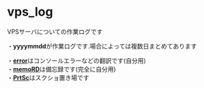 # vps_log

VPSサーバについての作業ログです<br>

・**yyyymmdd**が作業ログです.場合によっては複数日まとめてあります<br>

・[**error**](./error)はコンソールエラーなどの翻訳です(自分用)<br>
・[**memoRD**](./memoRD)は備忘録です(完全に自分用)<br>
・[**PrtSc**](./PrtSc)はスクショ置き場です
